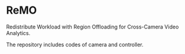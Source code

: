 # ReMO
Redistribute Workload with Region Offloading for Cross-Camera Video Analytics.

The repository includes codes of camera and controller. 
